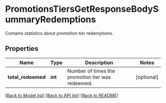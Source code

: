 # PromotionsTiersGetResponseBodySummaryRedemptions

Contains statistics about promotion tier redemptions.

## Properties

Name | Type | Description | Notes
------------ | ------------- | ------------- | -------------
**total_redeemed** | **int** | Number of times the promotion tier was redeemed. | [optional] 

[[Back to Model list]](../README.md#documentation-for-models) [[Back to API list]](../README.md#documentation-for-api-endpoints) [[Back to README]](../README.md)


